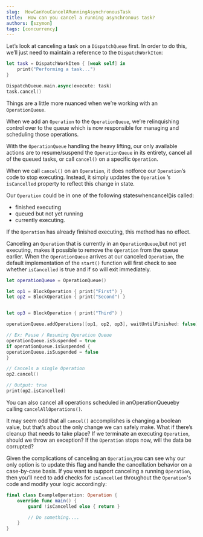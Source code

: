 ```yaml
---
slug:  HowCanYouCancelARunningAsynchronousTask
title:  How can you cancel a running asynchronous task?
authors: [szymon]
tags: [concurrency]
---
```



Let’s look at canceling a task on a `DispatchQueue` first. In order to do this, we’ll just need to maintain a reference to the `DispatchWorkItem`:

```swift
let task = DispatchWorkItem { [weak self] in
    print("Performing a task...")
}

DispatchQueue.main.async(execute: task)
task.cancel()
```

Things are a little more nuanced when we’re working with an `OperationQueue`.

When we add an `Operation` to the `OperationQueue`, we’re relinquishing control over to the queue which is now responsible for managing and scheduling those operations.

With the `OperationQueue` handling the heavy lifting, our only available actions are to resume/suspend the `OperationQueue` in its entirety, cancel all of the queued tasks, or call `cancel()` on
a specific `Operation`.

When we call `cancel()` on an `Operation`, it does notforce our `Operation`’s code to stop
executing. Instead, it simply updates the `Operation` ’s `isCancelled` property to reflect this change in state.

Our `Operation` could be in one of the following stateswhencancel()is called:
- finished executing
- queued but not yet running
- currently executing.

If the `Operation` has already finished executing, this method has no effect.

Canceling an `Operation` that is currently in an `OperationQueue`,but not yet executing, makes it possible to remove the `Operation` from the queue earlier. When the `OperationQueue` arrives at our canceled `Operation`, the default implementation of the `start()` function will
first check to see whether `isCancelled` is true and if so will exit immediately.

```swift
let operationQueue = OperationQueue()

let op1 = BlockOperation { print("First") }
let op2 = BlockOperation { print("Second") }


let op3 = BlockOperation { print("Third") }

operationQueue.addOperations([op1, op2, op3], waitUntilFinished: false)

// Ex: Pause / Resuming Operation Queue
operationQueue.isSuspended = true
if operationQueue.isSuspended {
operationQueue.isSuspended = false
}

// Cancels a single Operation
op2.cancel()

// Output: true
print(op2.isCancelled)
```
You can also cancel all operations scheduled in anOperationQueueby calling `cancelAllOperations()`.

It may seem odd that all `cancel()` accomplishes is changing a boolean value, but that’s about the only change we can safely make. What if there’s cleanup that needs to take place? If we terminate an executing `Operation`, should we throw an exception? If the `Operation` stops
now, will the data be corrupted?

Given the complications of canceling an `Operation`,you can see why our only option is to update this flag and handle the cancellation behavior on a case-by-case basis. If you want to support canceling a running `Operation`, then you’ll need to add checks for `isCancelled`
throughout the `Operation`'s code and modify your logic accordingly:

```swift
final class ExampleOperation: Operation {
    override func main() {
        guard !isCancelled else { return }

        // Do something....
    }
}
```
